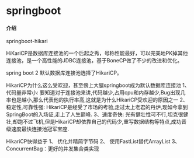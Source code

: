 # springboot

#### 介绍
springboot-hikari

HiKariCP是数据库连接池的一个后起之秀，号称性能最好，可以完美地PK掉其他连接池，是一个高性能的JDBC连接池，基于BoneCP做了不少的改进和优化。

spring boot 2 默认数据库连接池选择了HikariCP。


HikariCP为什么这么受欢迎，甚至傍上大腿springboot成为默认数据库连接池
    1、代码量非常小:
        要知道对于连接池来讲,代码越少,占用cpu和内存越少,Bug出现几率也是越小,那么代表他的执行率高,这就是为什么HikariCP受欢迎的原因之一
    2、稳定性,可靠性强:
        HikariCP是经受了市场的考验,走过太上老君的丹炉,现如今拿到SpringBoot的入场证,走上了人生巅峰.
    3、速度奇快:
        光有健壮性可不行,坦克很健壮,却跑不过飞机,但是HikariCP却依靠自己的代码少,重写数据结构等特点,成功晋级速度最快连接池冠军宝座.
		
 
HikariCP快得益于
    1、 优化并精简字节码
    2、 使用FastList替代ArrayList
    3、 ConcurrentBag：更好的并发集合类实现
